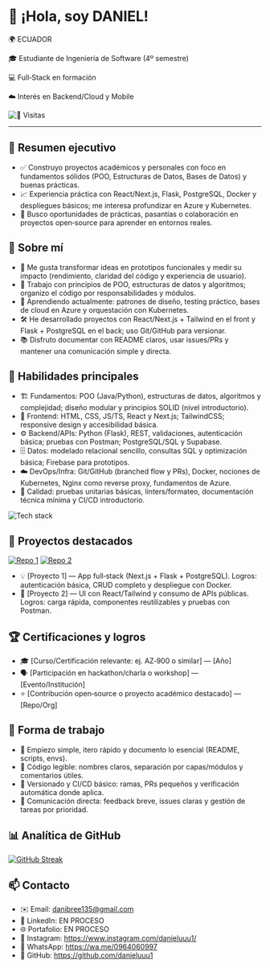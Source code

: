 # 👋 ¡Hola, soy DANIEL!

🌍 ECUADOR

🎓 Estudiante de Ingeniería de Software (4º semestre)

💻 Full‑Stack en formación

☁️ Interés en Backend/Cloud y Mobile


![👀 Visitas](https://komarev.com/ghpvc/?username=USERNAME&label=👀%20Visitas&color=0e75b6&style=flat)

---

## 🧭 Resumen ejecutivo
- ✅ Construyo proyectos académicos y personales con foco en fundamentos sólidos (POO, Estructuras de Datos, Bases de Datos) y buenas prácticas.
- 📈 Experiencia práctica con React/Next.js, Flask, PostgreSQL, Docker y despliegues básicos; me interesa profundizar en Azure y Kubernetes.
- 🤝 Busco oportunidades de prácticas, pasantías o colaboración en proyectos open‑source para aprender en entornos reales.

## 🙋 Sobre mí
- 🎯 Me gusta transformar ideas en prototipos funcionales y medir su impacto (rendimiento, claridad del código y experiencia de usuario).
- 🧱 Trabajo con principios de POO, estructuras de datos y algoritmos; organizo el código por responsabilidades y módulos.
- 🌱 Aprendiendo actualmente: patrones de diseño, testing práctico, bases de cloud en Azure y orquestación con Kubernetes.
- 🛠️ He desarrollado proyectos con React/Next.js + Tailwind en el front y Flask + PostgreSQL en el back; uso Git/GitHub para versionar.
- 📚 Disfruto documentar con README claros, usar issues/PRs y mantener una comunicación simple y directa.

## 🧰 Habilidades principales
- 🏗️ Fundamentos: POO (Java/Python), estructuras de datos, algoritmos y complejidad; diseño modular y principios SOLID (nivel introductorio).
- 🎨 Frontend: HTML, CSS, JS/TS, React y Next.js; TailwindCSS; responsive design y accesibilidad básica.
- ⚙️ Backend/APIs: Python (Flask), REST, validaciones, autenticación básica; pruebas con Postman; PostgreSQL/SQL y Supabase.
- 🗄️ Datos: modelado relacional sencillo, consultas SQL y optimización básica; Firebase para prototipos.
- ☁️ DevOps/Infra: Git/GitHub (branched flow y PRs), Docker, nociones de Kubernetes, Nginx como reverse proxy, fundamentos de Azure.
- 🧪 Calidad: pruebas unitarias básicas, linters/formateo, documentación técnica mínima y CI/CD introductorio.

![Tech stack](https://skillicons.dev/icons?i=python,java,js,ts,c,cpp,html,css,react,nextjs,tailwind,kotlin,androidstudio,flask,postgres,supabase,firebase,docker,kubernetes,nginx,azure,linux,git,github,vscode,idea,eclipse,figma,postman,powershell&perline=12)

## 🚀 Proyectos destacados
[![Repo 1](https://github-readme-stats.vercel.app/api/pin/?username=USERNAME&repo=REPO_1&theme=transparent&hide_border=true)](https://github.com/USERNAME/REPO_1)
[![Repo 2](https://github-readme-stats.vercel.app/api/pin/?username=USERNAME&repo=REPO_2&theme=transparent&hide_border=true)](https://github.com/USERNAME/REPO_2)

- 💡 [Proyecto 1] — App full‑stack (Next.js + Flask + PostgreSQL). Logros: autenticación básica, CRUD completo y despliegue con Docker.
- 🔧 [Proyecto 2] — UI con React/Tailwind y consumo de APIs públicas. Logros: carga rápida, componentes reutilizables y pruebas con Postman.

## 🏆 Certificaciones y logros
- 🎓 [Curso/Certificación relevante: ej. AZ‑900 o similar] — [Año]
- 🗣️ [Participación en hackathon/charla o workshop] — [Evento/Institución]
- ⭐ [Contribución open‑source o proyecto académico destacado] — [Repo/Org]

## 🧪 Forma de trabajo
- 🧭 Empiezo simple, itero rápido y documento lo esencial (README, scripts, envs).
- 🧬 Código legible: nombres claros, separación por capas/módulos y comentarios útiles.
- 🔁 Versionado y CI/CD básico: ramas, PRs pequeños y verificación automática donde aplica.
- 👥 Comunicación directa: feedback breve, issues claras y gestión de tareas por prioridad.

## 📊 Analítica de GitHub
[![GitHub Streak](https://github-readme-streak-stats.herokuapp.com?user=danieluuu1&theme=tokyonight&hide_border=true&short_numbers=true&border=EB5454)](https://git.io/streak-stats)

## 📫 Contacto
- ✉️ Email: danibree135@gmail.com
- 💼 LinkedIn: EN PROCESO
- 🌐 Portafolio: EN PROCESO
- 📸 Instagram: https://www.instagram.com/danieluuu1/
- 💬 WhatsApp: https://wa.me/0964060997
- 🐙 GitHub: https://github.com/danieluuu1
